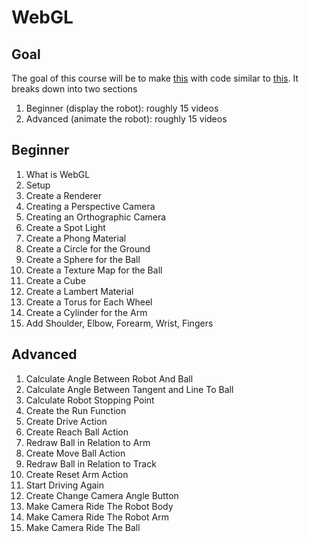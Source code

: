 # WebGL

## Goal

The goal of this course will be to make [this](http://matthewhuntington.com/webGLRobot/) with code similar to [this](https://github.com/mahuntington/webgl-robot).  It breaks down into two sections

1. Beginner (display the robot): roughly 15 videos
1. Advanced (animate the robot): roughly 15 videos

## Beginner

1. What is WebGL
1. Setup
1. Create a Renderer
1. Creating a Perspective Camera
1. Creating an Orthographic Camera
1. Create a Spot Light
1. Create a Phong Material
1. Create a Circle for the Ground
1. Create a Sphere for the Ball
1. Create a Texture Map for the Ball
1. Create a Cube
1. Create a Lambert Material
1. Create a Torus for Each Wheel
1. Create a Cylinder for the Arm
1. Add Shoulder, Elbow, Forearm, Wrist, Fingers

## Advanced

1. Calculate Angle Between Robot And Ball
1. Calculate Angle Between Tangent and Line To Ball
1. Calculate Robot Stopping Point
1. Create the Run Function
1. Create Drive Action
1. Create Reach Ball Action
1. Redraw Ball in Relation to Arm
1. Create Move Ball Action
1. Redraw Ball in Relation to Track
1. Create Reset Arm Action
1. Start Driving Again
1. Create Change Camera Angle Button
1. Make Camera Ride The Robot Body
1. Make Camera Ride The Robot Arm
1. Make Camera Ride The Ball
